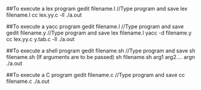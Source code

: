 ##To execute a lex program
	gedit filename.l
	//Type program and save
	lex filename.l
	cc lex.yy.c -ll
	./a.out
	
##To execute a yacc program
	gedit filename.l
	//Type program and save
	gedit filename.y
	//Type program and save
	lex filename.l
	yacc -d filename.y
	cc lex.yy.c y.tab.c -ll
	./a.out
	
##To execute a shell program
	gedit filename.sh
	//Type program and save
	sh filename.sh
	(If arguments are to be passed)
	sh filename.sh arg1 arg2.... argn
	./a.out
	
##To execute a C program
	gedit filename.c
	//Type program and save
	cc filename.c
	./a.out
